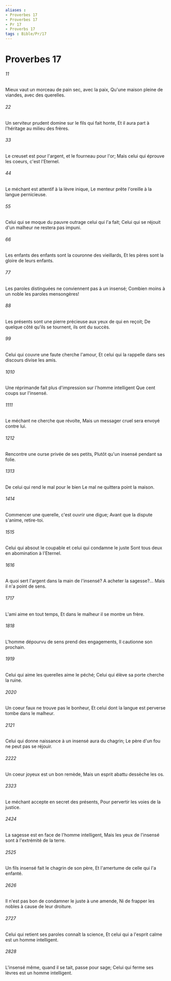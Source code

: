 ```yaml
---
aliases : 
- Proverbes 17
- Proverbes 17
- Pr 17
- Proverbs 17
tags : Bible/Pr/17
---
```


# Proverbes 17

###### 11
Mieux vaut un morceau de pain sec, avec la paix, Qu'une maison pleine de viandes, avec des querelles.
###### 22
Un serviteur prudent domine sur le fils qui fait honte, Et il aura part à l'héritage au milieu des frères.
###### 33
Le creuset est pour l'argent, et le fourneau pour l'or; Mais celui qui éprouve les coeurs, c'est l'Eternel.
###### 44
Le méchant est attentif à la lèvre inique, Le menteur prête l'oreille à la langue pernicieuse.
###### 55
Celui qui se moque du pauvre outrage celui qui l'a fait; Celui qui se réjouit d'un malheur ne restera pas impuni.
###### 66
Les enfants des enfants sont la couronne des vieillards, Et les pères sont la gloire de leurs enfants.
###### 77
Les paroles distinguées ne conviennent pas à un insensé; Combien moins à un noble les paroles mensongères!
###### 88
Les présents sont une pierre précieuse aux yeux de qui en reçoit; De quelque côté qu'ils se tournent, ils ont du succès.
###### 99
Celui qui couvre une faute cherche l'amour, Et celui qui la rappelle dans ses discours divise les amis.
###### 1010
Une réprimande fait plus d'impression sur l'homme intelligent Que cent coups sur l'insensé.
###### 1111
Le méchant ne cherche que révolte, Mais un messager cruel sera envoyé contre lui.
###### 1212
Rencontre une ourse privée de ses petits, Plutôt qu'un insensé pendant sa folie.
###### 1313
De celui qui rend le mal pour le bien Le mal ne quittera point la maison.
###### 1414
Commencer une querelle, c'est ouvrir une digue; Avant que la dispute s'anime, retire-toi.
###### 1515
Celui qui absout le coupable et celui qui condamne le juste Sont tous deux en abomination à l'Eternel.
###### 1616
A quoi sert l'argent dans la main de l'insensé? A acheter la sagesse?... Mais il n'a point de sens.
###### 1717
L'ami aime en tout temps, Et dans le malheur il se montre un frère.
###### 1818
L'homme dépourvu de sens prend des engagements, Il cautionne son prochain.
###### 1919
Celui qui aime les querelles aime le péché; Celui qui élève sa porte cherche la ruine.
###### 2020
Un coeur faux ne trouve pas le bonheur, Et celui dont la langue est perverse tombe dans le malheur.
###### 2121
Celui qui donne naissance à un insensé aura du chagrin; Le père d'un fou ne peut pas se réjouir.
###### 2222
Un coeur joyeux est un bon remède, Mais un esprit abattu dessèche les os.
###### 2323
Le méchant accepte en secret des présents, Pour pervertir les voies de la justice.
###### 2424
La sagesse est en face de l'homme intelligent, Mais les yeux de l'insensé sont à l'extrémité de la terre.
###### 2525
Un fils insensé fait le chagrin de son père, Et l'amertume de celle qui l'a enfanté.
###### 2626
Il n'est pas bon de condamner le juste à une amende, Ni de frapper les nobles à cause de leur droiture.
###### 2727
Celui qui retient ses paroles connaît la science, Et celui qui a l'esprit calme est un homme intelligent.
###### 2828
L'insensé même, quand il se tait, passe pour sage; Celui qui ferme ses lèvres est un homme intelligent.
